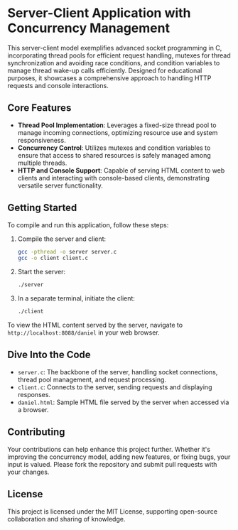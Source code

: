 # Server-Client Application with Concurrency Management

This server-client model exemplifies advanced socket programming in C, incorporating thread pools for efficient request handling, mutexes for thread synchronization and avoiding race conditions, and condition variables to manage thread wake-up calls efficiently. Designed for educational purposes, it showcases a comprehensive approach to handling HTTP requests and console interactions.

## Core Features

- **Thread Pool Implementation**: Leverages a fixed-size thread pool to manage incoming connections, optimizing resource use and system responsiveness.
- **Concurrency Control**: Utilizes mutexes and condition variables to ensure that access to shared resources is safely managed among multiple threads.
- **HTTP and Console Support**: Capable of serving HTML content to web clients and interacting with console-based clients, demonstrating versatile server functionality.

## Getting Started

To compile and run this application, follow these steps:

1. Compile the server and client:
    ```bash
    gcc -pthread -o server server.c
    gcc -o client client.c
    ```
2. Start the server:
    ```bash
    ./server
    ```
3. In a separate terminal, initiate the client:
    ```bash
    ./client
    ```

To view the HTML content served by the server, navigate to `http://localhost:8088/daniel` in your web browser.

## Dive Into the Code

- `server.c`: The backbone of the server, handling socket connections, thread pool management, and request processing.
- `client.c`: Connects to the server, sending requests and displaying responses.
- `daniel.html`: Sample HTML file served by the server when accessed via a browser.

## Contributing

Your contributions can help enhance this project further. Whether it's improving the concurrency model, adding new features, or fixing bugs, your input is valued. Please fork the repository and submit pull requests with your changes.

## License

This project is licensed under the MIT License, supporting open-source collaboration and sharing of knowledge.
